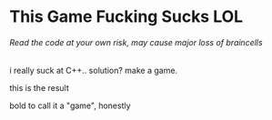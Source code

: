 # This Game Fucking Sucks LOL
###### Read the code at your own risk, may cause major loss of braincells

i really suck at C++..
solution? make a game.


this is the result


bold to call it a "game", honestly
